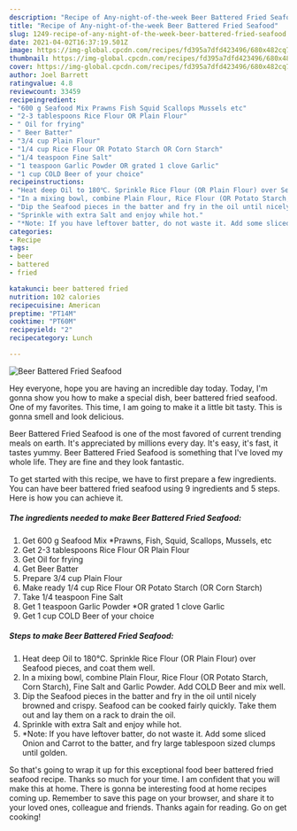 ```yaml
---
description: "Recipe of Any-night-of-the-week Beer Battered Fried Seafood"
title: "Recipe of Any-night-of-the-week Beer Battered Fried Seafood"
slug: 1249-recipe-of-any-night-of-the-week-beer-battered-fried-seafood
date: 2021-04-02T16:37:19.501Z
image: https://img-global.cpcdn.com/recipes/fd395a7dfd423496/680x482cq70/beer-battered-fried-seafood-recipe-main-photo.jpg
thumbnail: https://img-global.cpcdn.com/recipes/fd395a7dfd423496/680x482cq70/beer-battered-fried-seafood-recipe-main-photo.jpg
cover: https://img-global.cpcdn.com/recipes/fd395a7dfd423496/680x482cq70/beer-battered-fried-seafood-recipe-main-photo.jpg
author: Joel Barrett
ratingvalue: 4.8
reviewcount: 33459
recipeingredient:
- "600 g Seafood Mix Prawns Fish Squid Scallops Mussels etc"
- "2-3 tablespoons Rice Flour OR Plain Flour"
- " Oil for frying"
- " Beer Batter"
- "3/4 cup Plain Flour"
- "1/4 cup Rice Flour OR Potato Starch OR Corn Starch"
- "1/4 teaspoon Fine Salt"
- "1 teaspoon Garlic Powder OR grated 1 clove Garlic"
- "1 cup COLD Beer of your choice"
recipeinstructions:
- "Heat deep Oil to 180℃. Sprinkle Rice Flour (OR Plain Flour) over Seafood pieces, and coat them well."
- "In a mixing bowl, combine Plain Flour, Rice Flour (OR Potato Starch, Corn Starch), Fine Salt and Garlic Powder. Add COLD Beer and mix well."
- "Dip the Seafood pieces in the batter and fry in the oil until nicely browned and crispy. Seafood can be cooked fairly quickly. Take them out and lay them on a rack to drain the oil."
- "Sprinkle with extra Salt and enjoy while hot."
- "*Note: If you have leftover batter, do not waste it. Add some sliced Onion and Carrot to the batter, and fry large tablespoon sized clumps until golden."
categories:
- Recipe
tags:
- beer
- battered
- fried

katakunci: beer battered fried 
nutrition: 102 calories
recipecuisine: American
preptime: "PT14M"
cooktime: "PT60M"
recipeyield: "2"
recipecategory: Lunch

---
```



![Beer Battered Fried Seafood](https://img-global.cpcdn.com/recipes/fd395a7dfd423496/680x482cq70/beer-battered-fried-seafood-recipe-main-photo.jpg)

Hey everyone, hope you are having an incredible day today. Today, I'm gonna show you how to make a special dish, beer battered fried seafood. One of my favorites. This time, I am going to make it a little bit tasty. This is gonna smell and look delicious.



Beer Battered Fried Seafood is one of the most favored of current trending meals on earth. It's appreciated by millions every day. It's easy, it's fast, it tastes yummy. Beer Battered Fried Seafood is something that I've loved my whole life. They are fine and they look fantastic.


To get started with this recipe, we have to first prepare a few ingredients. You can have beer battered fried seafood using 9 ingredients and 5 steps. Here is how you can achieve it.

<!--inarticleads1-->

##### The ingredients needed to make Beer Battered Fried Seafood:

1. Get 600 g Seafood Mix *Prawns, Fish, Squid, Scallops, Mussels, etc
1. Get 2-3 tablespoons Rice Flour OR Plain Flour
1. Get  Oil for frying
1. Get  Beer Batter
1. Prepare 3/4 cup Plain Flour
1. Make ready 1/4 cup Rice Flour OR Potato Starch (OR Corn Starch)
1. Take 1/4 teaspoon Fine Salt
1. Get 1 teaspoon Garlic Powder *OR grated 1 clove Garlic
1. Get 1 cup COLD Beer of your choice




<!--inarticleads2-->

##### Steps to make Beer Battered Fried Seafood:

1. Heat deep Oil to 180℃. Sprinkle Rice Flour (OR Plain Flour) over Seafood pieces, and coat them well.
1. In a mixing bowl, combine Plain Flour, Rice Flour (OR Potato Starch, Corn Starch), Fine Salt and Garlic Powder. Add COLD Beer and mix well.
1. Dip the Seafood pieces in the batter and fry in the oil until nicely browned and crispy. Seafood can be cooked fairly quickly. Take them out and lay them on a rack to drain the oil.
1. Sprinkle with extra Salt and enjoy while hot.
1. *Note: If you have leftover batter, do not waste it. Add some sliced Onion and Carrot to the batter, and fry large tablespoon sized clumps until golden.




So that's going to wrap it up for this exceptional food beer battered fried seafood recipe. Thanks so much for your time. I am confident that you will make this at home. There is gonna be interesting food at home recipes coming up. Remember to save this page on your browser, and share it to your loved ones, colleague and friends. Thanks again for reading. Go on get cooking!
